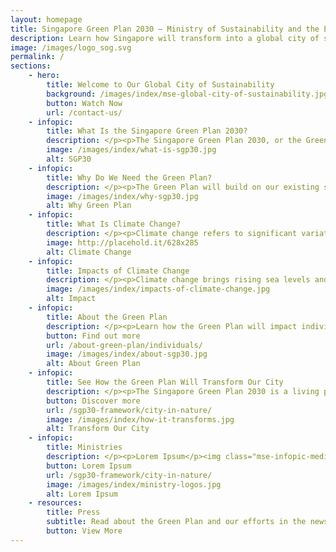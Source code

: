 ```yaml
---
layout: homepage
title: Singapore Green Plan 2030 – Ministry of Sustainability and the Environment (MSE)
description: Learn how Singapore will transform into a global city of sustainability with the Singapore Green Plan 2030. 
image: /images/logo_sog.svg
permalink: /
sections:
    - hero:
        title: Welcome to Our Global City of Sustainability
        background: /images/index/mse-global-city-of-sustainability.jpg
        button: Watch Now
        url: /contact-us/
    - infopic:
        title: What Is the Singapore Green Plan 2030?
        description: </p><p>The Singapore Green Plan 2030, or the Green Plan, is a whole-of-nation sustainable development agenda, with concrete action plans that will touch every dimension of our lives.</p><img class="mse-infopic-media-right" src="/images/index/what-is-sgp30.jpg" alt="Lorem Ipsum" /><p class="mse-none">
        image: /images/index/what-is-sgp30.jpg
        alt: SGP30
    - infopic:
        title: Why Do We Need the Green Plan?
        description: </p><p>The Green Plan will build on our existing sustainability foundations, strengthening ongoing sustainability efforts and commitments under Singapore’s 2030 Development Agenda.</p><img class="mse-infopic-media-left" src="/images/index/why-sgp30.jpg" alt="Lorem Ipsum" /><p class="mse-none">
        image: /images/index/why-sgp30.jpg
        alt: Why Green Plan
    - infopic:
        title: What Is Climate Change? 
        description: </p><p>Climate change refers to significant variations in global weather patterns that persist over an extended period of time.</p><video class="mse-infopic-media-right" controls playsinline="" poster="/images/index/what-is-climate-change.jpg" id="bannerVideo"><source src="https://www.mse.gov.sg/images/banner-video.mp4" type="video/webm"></video><p class="mse-none">
        image: http://placehold.it/628x285
        alt: Climate Change
    - infopic:
        title: Impacts of Climate Change
        description: </p><p>Climate change brings rising sea levels and extreme weather patterns, putting millions of lives and livelihoods around the world in danger. Singapore, as a low-lying island state, is vulnerable.</p><img class="mse-infopic-media-left" src="/images/index/impacts-of-climate-change.jpg" alt="Lorem Ipsum" /><p class="mse-none">
        image: /images/index/impacts-of-climate-change.jpg
        alt: Impact
    - infopic:
        title: About the Green Plan
        description: </p><p>Learn how the Green Plan will impact individuals and businesses in Singapore.</p><img class="mse-infopic-media-right" src="/images/index/about-sgp30.jpg" alt="Lorem Ipsum" /><p class="mse-none">
        button: Find out more
        url: /about-green-plan/individuals/
        image: /images/index/about-sgp30.jpg
        alt: About Green Plan
    - infopic:
        title: See How the Green Plan Will Transform Our City
        description: </p><p>The Singapore Green Plan 2030 is a living plan that will touch every dimension of our lives.</p><img class="mse-infopic-media-left" src="/images/index/how-it-transforms.jpg" alt="Lorem Ipsum" /><p class="mse-none">
        button: Discover more
        url: /sgp30-framework/city-in-nature/
        image: /images/index/how-it-transforms.jpg
        alt: Transform Our City
    - infopic:
        title: Ministries
        description: </p><p>Lorem Ipsum</p><img class="mse-infopic-media-right" src="/images/index/ministry-logos.jpg" alt="Lorem Ipsum" /><p class="mse-none"> 
        button: Lorem Ipsum
        url: /sgp30-framework/city-in-nature/
        image: /images/index/ministry-logos.jpg
        alt: Lorem Ipsum
    - resources:
        title: Press
        subtitle: Read about the Green Plan and our efforts in the news.
        button: View More
---
```


